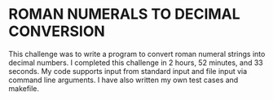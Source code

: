 # ROMAN NUMERALS TO DECIMAL CONVERSION
This challenge was to write a program to convert roman numeral strings into
decimal numbers.
I completed this challenge in 2 hours, 52 minutes, and 33 seconds.
My code supports input from standard input and file input via command line
arguments.
I have also written my own test cases and makefile.
